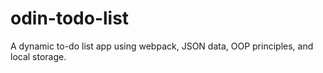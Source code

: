 # odin-todo-list
A dynamic to-do list app using webpack, JSON data, OOP principles, and  local storage.
